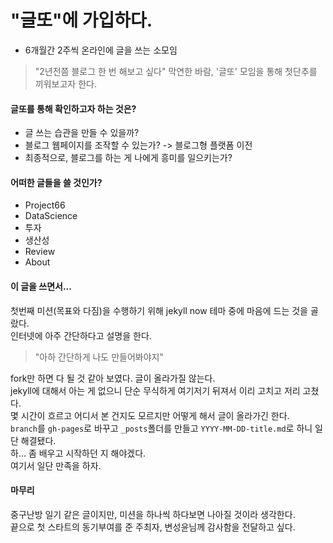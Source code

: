 # "글또"에 가입하다.

- 6개월간 2주씩 온라인에 글을 쓰는 소모임

> "2년전쯤 블로그 한 번 해보고 싶다" 막연한 바람, '글또' 모임을 통해 첫단추를 끼워보고자 한다.

#### 글또를 통해 확인하고자 하는 것은?
- 글 쓰는 습관을 만들 수 있을까?
- 블로그 웹페이지를 조작할 수 있는가? -> 블로그형 플랫폼 이전
- 최종적으로, 블로그를 하는 게 나에게 흥미를 일으키는가?

#### 어떠한 글들을 쓸 것인가?
- Project66
- DataScience
- 투자
- 생산성
- Review
- About

#### 이 글을 쓰면서...
첫번째 미션(목표와 다짐)을 수행하기 위해 jekyll now 테마 중에 마음에 드는 것을 골랐다.  
인터넷에 아주 간단하다고 설명을 한다. 
> "아하 간단하게 나도 만들어봐야지"

fork만 하면 다 될 것 같아 보였다. 글이 올라가질 않는다.  
jekyll에 대해서 아는 게 없으니 단순 무식하게 여기저기 뒤져서 이리 고치고 저리 고쳤다.  
몇 시간이 흐르고 어디서 본 건지도 모르지만 어떻게 해서 글이 올라가긴 한다.  
`branch`를 `gh-pages`로 바꾸고 `_posts`폴더를 만들고 `YYYY-MM-DD-title.md`로 하니 일단 해결됐다.  
하... 좀 배우고 시작하던 지 해야겠다.   
여기서 일단 만족을 하자.  

#### 마무리
중구난방 일기 같은 글이지만, 미션을 하나씩 하다보면 나아질 것이라 생각한다.  
끝으로 첫 스타트의 동기부여를 준 주최자, 변성윤님께 감사함을 전달하고 싶다.



